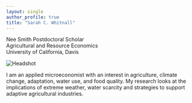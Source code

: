 ```yaml
---
layout: single
author_profile: true
title: "Sarah C. Whitnall"
---
```


Nee Smith
Postdoctoral Scholar  
Agricultural and Resource Economics  
University of California, Davis

![Headshot](/assets/Headshot.jpeg)

I am an applied microeconomist with an interest in agriculture, climate change, adaptation, water use, and food quality.
My research looks at the implications of extreme weather, water scarcity and strategies to support adaptive agricultural industries.
